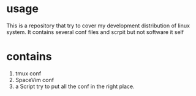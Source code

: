# usage
This is a repository that try to cover my development distribution of linux system.
It contains several conf files and scrpit but not software it self
# contains
1. tmux conf
2. SpaceVim conf
3. a Script try to put all the conf in the right place.

